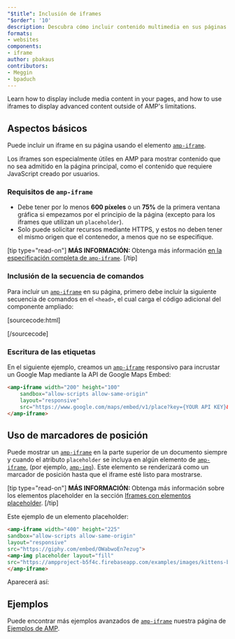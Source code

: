 ```yaml
---
"$title": Inclusión de iframes
"$order": '10'
description: Descubra cómo incluir contenido multimedia en sus páginas y cómo usar iframes para mostrar contenido avanzado sin importar las limitaciones de AMP.
formats:
- websites
components:
- iframe
author: pbakaus
contributors:
- Meggin
- bpaduch
---
```


Learn how to display include media content in your pages, and how to use iframes to display advanced content outside of AMP's limitations.

## Aspectos básicos

Puede incluir un iframe en su página usando el elemento [`amp-iframe`](../../../../documentation/components/reference/amp-iframe.md).

Los iframes son especialmente útiles en AMP para mostrar contenido que no sea admitido en la página principal, como el contenido que requiere JavaScript creado por usuarios.

### Requisitos de `amp-iframe`

- Debe tener por lo menos **600 píxeles** o un **75%** de la primera ventana gráfica si empezamos por el principio de la página (excepto para los iframes que utilizan un <a><code>placeholder</code></a>).
- Solo puede solicitar recursos mediante HTTPS, y estos no deben tener el mismo origen que el contenedor, a menos que no se especifique.

[tip type="read-on"] <strong>MÁS INFORMACIÓN: </strong> Obtenga más información [en la especificación completa de `amp-iframe`](../../../../documentation/components/reference/amp-iframe.md). [/tip]

### Inclusión de la secuencia de comandos

Para incluir un [`amp-iframe`](../../../../documentation/components/reference/amp-iframe.md) en su página, primero debe incluir la siguiente secuencia de comandos en el `<head>`, el cual carga el código adicional del componente ampliado:

[sourcecode:html]
<script async custom-element="amp-iframe"
  src="https://cdn.ampproject.org/v0/amp-iframe-0.1.js"></script>
[/sourcecode]

### Escritura de las etiquetas

En el siguiente ejemplo, creamos un [`amp-iframe`](../../../../documentation/components/reference/amp-iframe.md) responsivo para incrustar un Google Map mediante la <a>API de Google Maps Embed</a>:

```html
<amp-iframe width="200" height="100"
    sandbox="allow-scripts allow-same-origin"
    layout="responsive"
    src="https://www.google.com/maps/embed/v1/place?key={YOUR API KEY}&q=europe">
</amp-iframe>
```

## Uso de marcadores de posición <a name="using-placeholders"></a>

Puede mostrar un [`amp-iframe`](../../../../documentation/components/reference/amp-iframe.md) en la parte superior de un documento siempre y cuando el atributo `placeholder` se incluya en algún elemento de [`amp-iframe`](../../../../documentation/components/reference/amp-iframe.md), (por ejemplo, [`amp-img`](../../../../documentation/components/reference/amp-img.md)). Este elemento se renderizará como un marcador de posición hasta que el iframe esté listo para mostrarse.

[tip type="read-on"] <strong>MÁS INFORMACIÓN: </strong> Obtenga más información sobre los elementos placeholder en la sección [Iframes con elementos placeholder](../../../../documentation/components/reference/amp-iframe.md#iframe-with-placeholder). [/tip]

Este ejemplo de un elemento placeholder:

```html
<amp-iframe width="400" height="225"
sandbox="allow-scripts allow-same-origin"
layout="responsive"
src="https://giphy.com/embed/OWabwoEn7ezug">
<amp-img placeholder layout="fill"
src="https://ampproject-b5f4c.firebaseapp.com/examples/images/kittens-biting.jpg"></amp-img>
</amp-iframe>
```

Aparecerá así:

<amp-iframe width="400" height="225" sandbox="allow-scripts allow-same-origin" layout="responsive" src="https://giphy.com/embed/OWabwoEn7ezug"><amp-img placeholder layout="fill" src="https://ampproject-b5f4c.firebaseapp.com/examples/images/kittens-biting.jpg"></amp-img></amp-iframe>

## Ejemplos

Puede encontrar más ejemplos avanzados de [<code>amp-iframe</code>](../../../../documentation/examples/documentation/amp-iframe.html) nuestra página de [Ejemplos de AMP](../../../../documentation/examples/documentation/amp-iframe.html).
